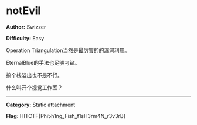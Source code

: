 # notEvil

**Author:** Swizzer

**Difficulty:** Easy

Operation Triangulation当然是最厉害的的漏洞利用。

EternalBlue的手法也足够刁钻。

搞个栈溢出也不是不行。

什么叫开个视觉工作室？

---

**Category:** Static attachment

**Flag:** HITCTF{Phi5h1ng_Fish_f1sH3rm4N_r3v3rB}
